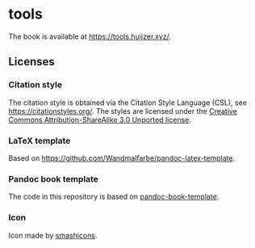 # tools

The book is available at <https://tools.huijzer.xyz/>.

## Licenses

### Citation style

The citation style is obtained via the Citation Style Language (CSL), see <https://citationstyles.org/>.
The styles are licensed under the [Creative Commons Attribution-ShareAlike 3.0 Unported license](https://creativecommons.org/licenses/by-sa/3.0/).

### LaTeX template

Based on <https://github.com/Wandmalfarbe/pandoc-latex-template>.

### Pandoc book template

The code in this repository is based on
[pandoc-book-template](https://github.com/wikiti/pandoc-book-template).

### Icon

Icon made by [smashicons](https://www.flaticon.com/authors/smashicons).
